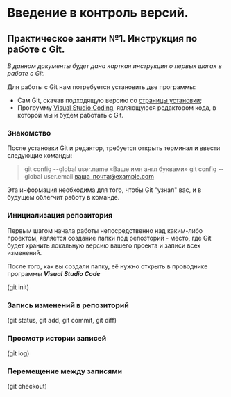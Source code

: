 # Введение в контроль версий.

## Практическое заняти №1. Инструкция по работе с Git.

*В данном документы будет дана карткая инструкция о первых шагах в работе с Git.*

Для работы с Git нам потребуется установить две программы:

* Сам Git, скачав подходящую версию со [страницы установки](https://git-scm.com/downloads);
* Прогрумму [Visual Studio Coding](https://code.visualstudio.com/download), являющуюся редактором кода, в которой мы и будем работать с Git.

### **Знакомство**

После установки Git и редактор, требуется открыть терминал и ввести следующие команды:

>git config --global user.name «Ваше имя англ буквами»
>git config --global user.email ваша_почта@example.com

Эта информация необходима для того, чтобы Git "узнал" вас, и в будущем облегчит работу в команде. 

### **Инициализация репозитория**

Первым шагом начала работы непосредственно над каким-либо проектом, является создание папки под репозторий - место, где Git будет хранить локальную версию вашего проекта и записи всех изменений.

После того, как вы создали папку, её нужно открыть в проводнике программы __*Visual Studio Code*__ 

(git init)

### **Запись изменений в репозиторий**

(git status, git add, git commit, git diff)

### **Просмотр истории записей**

(git log)

### **Перемещение между записями**

(git checkout)